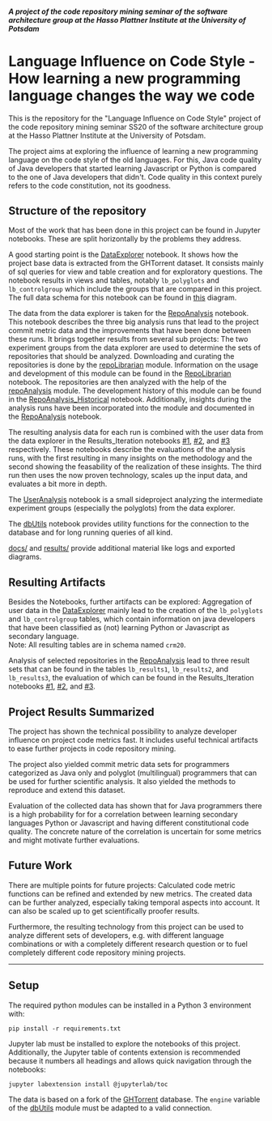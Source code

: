 ##### A project of the code repository mining seminar of the software architecture group at the Hasso Plattner Institute at the University of Potsdam
# Language Influence on Code Style - How learning a new programming language changes the way we code 

This is the repository for the "Language Influence on Code Style" project of the  code repository mining seminar SS20 of the software architecture group at the Hasso Plattner Institute at the University of Potsdam.

The project aims at exploring the influence of learning a new programming language on the code style of the old languages. For this, Java code quality of Java developers that started learning Javascript or Python is compared to the one of Java developers that didn't. Code quality in this context purely refers to the code constitution, not its goodness.

## Structure of the repository
Most of the work that has been done in this project can be found in Jupyter notebooks. These are split horizontally by the problems they address. 

A good starting point is the [DataExplorer](DataExplorer.ipynb) notebook. It shows how the project base data is extracted from the GHTorrent dataset. It consists mainly of sql queries for view and table creation and for exploratory questions. The notebook results in views and tables, notably `lb_polyglots` and `lb_controlgroup` which include the groups that are compared in this project. The full data schema for this notebook can be found in [this](docs/Data_Schema_DataExplorer.pdf) diagram.

The data from the data explorer is taken for the [RepoAnalysis](RepoAnalysis.ipynb) notebook. This notebook describes the three big analysis runs that lead to the project commit metric data and the improvements that have been done between these runs. It brings together results from several sub projects: The two experiment groups from the data explorer are used to determine the sets of repositories that should be analyzed. Downloading and curating the repositories is done by the [repoLibrarian](repoLibrarian.py) module. Information on the usage and development of this module can be found in the [RepoLibrarian](RepoLibrarian.ipynb) notebook. The repositories are then analyzed with the help of the [repoAnalysis](repoAnalysis.py) module. The development history of this module can be found in the [RepoAnalysis_Historical](RepoAnalysis_Historical.ipynb) notebook. Additionally, insights during the analysis runs have been incorporated into the module and documented in the [RepoAnalysis](RepoAnalysis.ipynb) notebook.

The resulting analysis data for each run is combined with the user data from the data explorer in the Results_Iteration notebooks [#1](Results_Iteration#1.ipynb), [#2](Results_Iteration#2.ipynb), and [#3](Results_Iteration#3.ipynb) respectively. These notebooks describe the evaluations of the analysis runs, with the first resulting in many insights on the methodology and the second showing the feasability of the realization of these insights. The third run then uses the now proven technology, scales up the input data, and evaluates a bit more in depth.

The [UserAnalysis](UserAnalysis.ipynb) notebook is a small sideproject analyzing the intermediate experiment groups (especially the polyglots) from the data explorer.

The [dbUtils](dbUtils.py) notebook provides utility functions for the connection to the database and for long running queries of all kind.

[docs/](docs/) and [results/](results/) provide additional material like logs and exported diagrams.


## Resulting Artifacts
Besides the Notebooks, further artifacts can be explored:
Aggregation of user data in the [DataExplorer](DataExplorer.ipynb) mainly lead to the creation of the `lb_polyglots` and `lb_controlgroup` tables, which contain information on java developers that have been classified as (not) learning Python or Javascript as secondary language.<br>
Note: All resulting tables are in schema named `crm20`.

Analysis of selected repositories in the [RepoAnalysis](RepoAnalysis.ipynb) lead to three result sets that can be found in the tables `lb_results1`, `lb_results2`, and `lb_results3`, the evaluation of which can be found in the Results_Iteration notebooks [#1](Results_Iteration#1.ipynb), [#2](Results_Iteration#2.ipynb), and [#3](Results_Iteration#3.ipynb).

## Project Results Summarized
The project has shown the technical possibility to analyze developer influence on project code metrics fast. It includes useful technical artifacts to ease further projects in code repository mining. 

The project also yielded commit metric data sets for programmers categorized as Java only and polyglot (multilingual) programmers that can be used for further scientific analysis. It also yielded the methods to reproduce and extend this dataset.

Evaluation of the collected data has shown that for Java programmers there is a high probability for for a correlation between learning secondary languages Python or Javascript and having different constitutional code quality. The concrete nature of the correlation is uncertain for some metrics and might motivate further evaluations.

## Future Work
There are multiple points for future projects: Calculated code metric functions can be refined and extended by new metrics. The created data can be further analyzed, especially taking temporal aspects into account. It can also be scaled up to get scientifically proofer results.

Furthermore, the resulting technology from this project can be used to analyze different sets of developers, e.g. with different language combinations or with a completely different research question or to fuel completely different code repository mining projects.


---
## Setup
The required python modules can be installed in a Python 3 environment with:
```
pip install -r requirements.txt
```
Jupyter lab must be installed to explore the notebooks of this project. Additionally, the Jupyter table of contents extension is recommended because it numbers all headings and allows quick navigation through the notebooks:
```
jupyter labextension install @jupyterlab/toc
```

The data is based on a fork of the [GHTorrent](https://ghtorrent.org/) database. The `engine` variable of the [dbUtils](dbUtils.py) module must be adapted to a valid connection.
